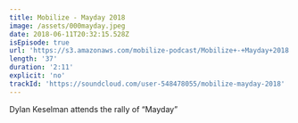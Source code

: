 ```yaml
---
title: Mobilize - Mayday 2018
image: /assets/000mayday.jpeg
date: 2018-06-11T20:32:15.528Z
isEpisode: true
url: 'https://s3.amazonaws.com/mobilize-podcast/Mobilize+-+Mayday+2018.wav'
length: '37'
duration: '2:11'
explicit: 'no'
trackId: 'https://soundcloud.com/user-548478055/mobilize-mayday-2018'
---
```

Dylan Keselman attends the rally of “Mayday”


